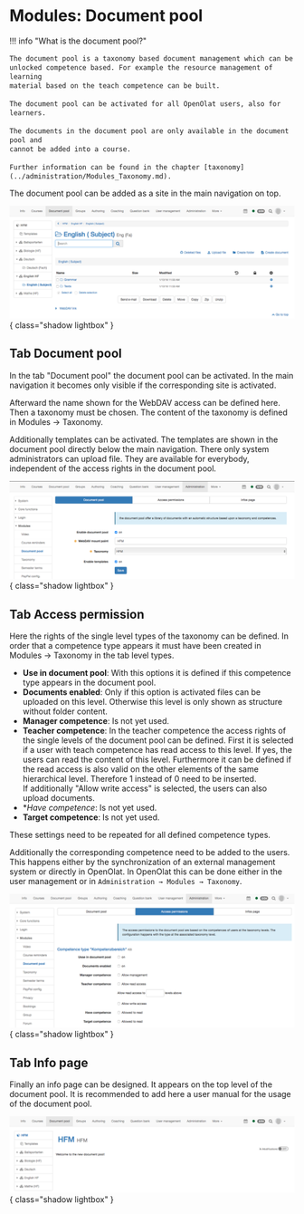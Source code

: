 # Modules: Document pool

!!! info "What is the document pool?"

	The document pool is a taxonomy based document management which can be
	unlocked competence based. For example the resource management of learning
	material based on the teach competence can be built.

	The document pool can be activated for all OpenOlat users, also for learners.

	The documents in the document pool are only available in the document pool and
	cannot be added into a course.

	Further information can be found in the chapter [taxonomy](../administration/Modules_Taxonomy.md).

The document pool can be added as a site in the main navigation on top.

![](assets/documentpool_structure.png){ class="shadow lightbox" }

## Tab Document pool

In the tab "Document pool" the document pool can be activated. In the main
navigation it becomes only visible if the corresponding site is activated.

Afterward the name shown for the WebDAV access can be defined here. Then a
taxonomy must be chosen. The content of the taxonomy is defined in Modules →
Taxonomy.

Additionally templates can be activated. The templates are shown in the
document pool directly below the main navigation. There only system
administrators can upload file. They are available for everybody, independent
of the access rights in the document pool.

![](assets/documentpool_documentpool.png){ class="shadow lightbox" }

## Tab Access permission

Here the rights of the single level types of the taxonomy can be defined. In
order that a competence type appears it must have been created in Modules →
Taxonomy in the tab level types.

* **Use in document pool**: With this options it is defined if this competence type appears in the document pool.
* **Documents enabled**: Only if this option is activated files can be uploaded on this level. Otherwise this level is only shown as structure without folder content.
* **Manager competence**: Is not yet used.
* **Teacher competence**: In the teacher competence the access rights of the single levels of the document pool can be defined. First it is selected if a user with teach competence has read access to this level. If yes, the users can read the content of this level. Furthermore it can be defined if the read access is also valid on the other elements of the same hierarchical level. Therefore 1 instead of 0 need to be inserted.  
If additionally "Allow write access" is selected, the users can also upload
documents.
* **Have competence*: Is not yet used.
* **Target competence**: Is not yet used.

These settings need to be repeated for all defined competence types.

Additionally the corresponding competence need to be added to the users. This
happens either by the synchronization of an external management system or
directly in OpenOlat. In OpenOlat this can be done either in the user
management or in `Administration → Modules → Taxonomy`.

![](assets/documentpool_ap.png){ class="shadow lightbox" }

## Tab Info page

Finally an info page can be designed. It appears on the top level of the
document pool. It is recommended to add here a user manual for the usage of
the document pool.

![](assets/documentpool_info_page.png){ class="shadow lightbox" }
